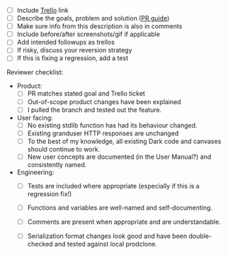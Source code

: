 - [ ] Include [Trello](https://trello.com/b/B25On0K9/feb-2019)  link
- [ ] Describe the goals, problem and solution ([PR guide](https://docs.google.com/document/d/1IeQdEh7ROhNV6Z2mJdu35E6r8XtFOkOhyhIeAvm8amE/edit))
- [ ] Make sure info from this description is also in comments
- [ ] Include before/after screenshots/gif if applicable
- [ ] Add intended followups as trellos
- [ ] If risky, discuss your reversion strategy
- [ ] If this is fixing a regression, add a test

Reviewer checklist:
- Product:
  - [ ] PR matches stated goal and Trello ticket
  - [ ] Out-of-scope product changes have been explained
  - [ ] I pulled the branch and tested out the feature.
- User facing:
  - [ ] No existing stdlib function has had its behaviour changed.
  - [ ] Existing granduser HTTP responses are unchanged
  - [ ] To the best of my knowledge, all existing Dark code and canvases should continue to work.
  - [ ] New user concepts are documented (in the User Manual?) and consistently named.
- Engineering:
  - [ ] Tests are included where appropriate (especially if this is a regression fix!)
  - [ ] Functions and variables are well-named and self-documenting.
  - [ ] Comments are present when appropriate and are understandable.
  - [ ] Serialization format changes look good and have been double-checked and tested against local prodclone.

